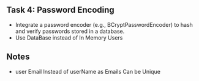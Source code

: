 ## Task 4: Password Encoding
- Integrate a password encoder (e.g., BCryptPasswordEncoder) to hash and verify passwords stored in a database.
- Use DataBase instead of In Memory Users


## Notes
- user Email Instead of userName as Emails Can be Unique



